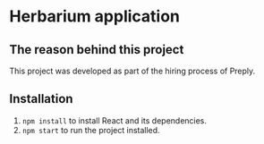 # Herbarium application

## The reason behind this project

This project was developed as part of the hiring process of Preply.

## Installation
1. `npm install` to install React and its dependencies.
1. `npm start` to run the project installed.
